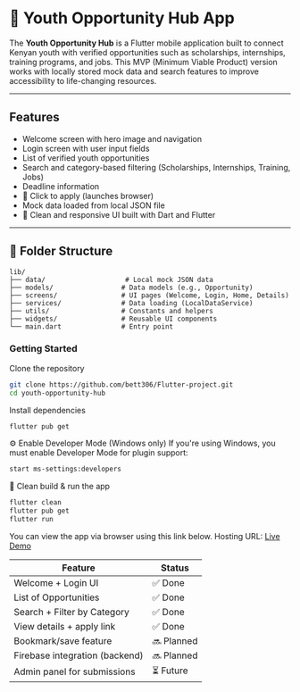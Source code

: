 # 📱 Youth Opportunity Hub App

The **Youth Opportunity Hub** is a Flutter mobile application built to connect Kenyan youth with verified opportunities such as scholarships, internships, training programs, and jobs. This MVP (Minimum Viable Product) version works with locally stored mock data and search features to improve accessibility to life-changing resources.

---

## Features

-  Welcome screen with hero image and navigation
-  Login screen with user input fields
-  List of verified youth opportunities
-  Search and category-based filtering (Scholarships, Internships, Training, Jobs)
-  Deadline information
- 🔗 Click to apply (launches browser)
-  Mock data loaded from local JSON file
- 💚 Clean and responsive UI built with Dart and Flutter

---

## 📁 Folder Structure

```plaintext
lib/
├── data/                    # Local mock JSON data
├── models/                 # Data models (e.g., Opportunity)
├── screens/                # UI pages (Welcome, Login, Home, Details)
├── services/               # Data loading (LocalDataService)
├── utils/                  # Constants and helpers
├── widgets/                # Reusable UI components
└── main.dart               # Entry point

```
### Getting Started
 Clone the repository
```bash
git clone https://github.com/bett306/Flutter-project.git
cd youth-opportunity-hub

```
 Install dependencies
 ```bash
flutter pub get
```
⚙️ Enable Developer Mode (Windows only)
If you're using Windows, you must enable Developer Mode for plugin support:
```bash
start ms-settings:developers
```
🧹 Clean build & run the app
```bash
flutter clean
flutter pub get
flutter run
```
You can view the app via browser using this link below.
Hosting URL: [Live Demo](https://youth-opportunity-hub.web.app)

| Feature                        | Status     |
| ------------------------------ | ---------- |
| Welcome + Login UI             | ✅ Done     |
| List of Opportunities          | ✅ Done     |
| Search + Filter by Category    | ✅ Done     |
| View details + apply link      | ✅ Done     |
| Bookmark/save feature          | 🔜 Planned |
| Firebase integration (backend) | 🔜 Planned |
| Admin panel for submissions    | ⏳ Future   |




